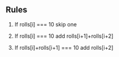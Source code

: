 ## Rules

1) If rolls[i] === 10 skip one

2) If rolls[i] === 10 add rolls[i+1]+rolls[i+2]

3) If rolls[i]+rolls[i+1] === 10 add rolls[i+2]